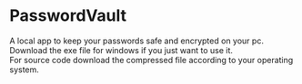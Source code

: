 # PasswordVault
A local app to keep your passwords safe and encrypted on your pc.<br>
Download the exe file for windows if you just want to use it.<br>
For source code download the compressed file according to your operating system. 
